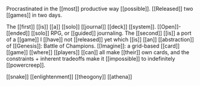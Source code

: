 Procrastinated in the [[most]] productive way [[possible]]. [[Released]] two [[games]] in two days.

The [[first]] [[is]] [[a]] [[solo]] [[journal]] [[deck]] [[system]]. [[Open]]-[[ended]] [[solo]] RPG, or [[guided]] journaling. The [[second]] [[is]] a port of a [[game]] I [[have]] not [[released]] yet which [[is]] [[an]] [[abstraction]] of [[Genesis]]: Battle of Champions. [[Imagine]]: a grid-based [[card]] [[game]] [[where]] [[players]] [[can]] all make [[their]] own cards, and the constraints + inherent tradeoffs make it [[impossible]] to indefinitely [[powercreep]].

[[snake]] [[enlightenment]] [[theogony]] [[athena]] 